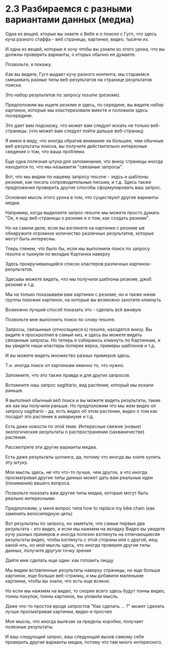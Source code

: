 # 2.3 Разбираемся с разными вариантами данных (медиа)


Одна из вещей, кторые вы знаете о Вебе и о поиске с Гугл, что здесь куча разного стаффа - веб страницы, картинки, видео, тысячи их.

И одна из вещей, которые я хочу чтобы вы узнали из этого урока, что вы должны проверить варианты, о кторых обычно не думаете.

Позвольте, я покажу.

Как вы видите, Гугл выдает кучу разного контента, мы стараемся смешивать разные типы веб-результатов на странице результатов поиска.

Это набор результатов по запросу *resume* (резюме).

Предположим вы ищите *резюме* и здесь, по середине, вы видите набор картинок, которые мы кластеризовали вместе и положили здесь посередине.

Это дает вам подсказку, что может вам следует искать не только веб-страницы. (что может вам следует пойти дальше веб-страниц)


Я имею в виду, что иногда обратив внимание на большее, чем обычные веб-результаты поиска, вы получите действительно интересные сведения о том, что ваша проблема

Еще одна полезная штука для запоминания, что внизу страницы иногда находится то, что мы называетм "связаные запросы".

Вот, что мы видим по нашему запросу resume  - зедсь и шаблоны резюме, как писать сопроводительные письма, и т.д. Здесь также предложения проверить другие способы сформулировать ваш запрос.

Основная мысль этого урока в том, что существуют другие варианты медиа.

Например, когда выделаете запрос resume мы можете просто думать "Ок, я ищу веб-страницы о резюме и о том, как создать резюме".

Но на самом деле, если вы взглянете на картинки с резюме ыв обнаружите огромное количество различных результатов, которые могут быть интересны.

Тперь глянем, что было бы, если мы выполнили поиск по запросу resume и тыкнули по вкладке Картинки наверху

Здесь прокручивающийся список кластеров различных картинок-результатов.

Здесьвы можете видеть, что мы получили шаблоны резюме, джоб резюме и т.д.


Мы не только показываем вам картинки с резюме, но и также ижем группы похожих картинок, на которые вы возможно захотите кликнуть

Возможно лучший способ показать это - сделать всё вживую

Позвольте мне выполнить поиск по слову resume.

Запросы, связынные (относящиеся к) resume, находятся внизу. Вы видите я проскроллил в самый низ, и здесь вы можете видеть связанные запросы. Но теперь я собираюсь кликнуть по Картинкам, и вы увидете наши кластеры поперек верха, примеры шаблонов и т.д.

И вы можете видеть множество разных примеров здесь.

Т.е. иногда поиск оп картинкам именно то, что нужно.

Запомните, что это также правда и для других запросов.

Вспомните наш запрос sagittario, вид растения, который мы искали раньше.

Я выполнил обычный веб поиск и вы можете видеть результаты, такие же как мы получили раньше. Но предположим что мы жем видео оп запросу sagittario - да, есть видео об этом растении, видео о том как посадит это растение в аквариуме и т.д.

Есть даже новости по этой теме. Интересные свежие (новые) экологические результаты о распространении (захваничестве) растения.

Рассмотрите эти другие варианты медиа.

Есть даже результаты шопинга, да, потому что иногда вы хоите купить эту штуку.

Моя мысль здесь, не что что-то лучше, чем другое, а что иногда просматривая другие типы данных может дать вам реальные идеи (понимание) вашего вопроса.

Позвольте показать вам другие типы медиа, которые могут быть реально интересными.

Предположим, у меня вопрос типа how to replace my bike chain (как заменить велосипедную цепь)

Вот результаты по запросу, но заметьте, что самые первые два результата - это видео, и если мы нажмем на вкладку Видео вы увидете кучу разных примеров и иногда полезно взглянуть на отличающиесяя результаты видео, чтобы  взглянуть с этой стороны или с другой, иещ какой-нть, но мой мысль здесь, что иногда проверяя другие типы данных, получите другую точку зрения

Дайте мне сделать еще один: как готоаить пиццу

Мы видим вставленные результаты наверху страницы, но еще больше картинок, еще больше веб-страниц, и мы добавили маленькие картинки, чтобы вы знали, что есть еще всякое.

Но если мы нажмем на видео, то скорее всего здесь будут тонны видео, тонны покупок, тонны картинок, вы уловили мысль.

Даже что-то простое вроде запростов "Как сделать ... ?" может сделать лучше просматривая картинки, видео и просчее

Моя мысль, что иногда вылезая за пределы коробки, получает полезные результаты.

И ваш следующий запрос, ваш следующий вызов самому себе проверить другие варианты медиа, потому что там много интересного.
